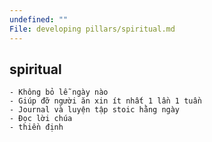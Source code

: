 ```yaml
---
undefined: ""
File: developing pillars/spiritual.md
---
```

## spiritual
	- Không bỏ lễ ngày nào
	- Giúp đỡ người ăn xin ít nhất 1 lần 1 tuần
	- Journal và luyện tập stoic hằng ngày
	- Đọc lời chúa 
	- thiền định
